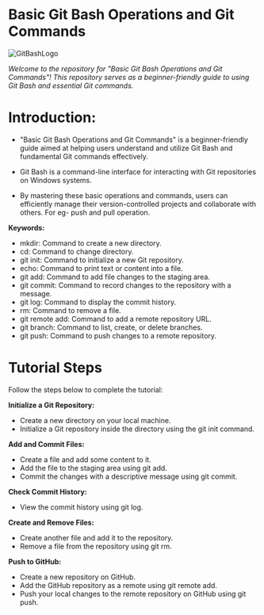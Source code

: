 # Basic Git Bash Operations and Git Commands

![GitBashLogo](https://github.com/user-attachments/assets/d41a2977-563e-4b02-86c8-1067aedffde8)

*Welcome to the repository for "Basic Git Bash Operations and Git Commands"! This repository serves as a beginner-friendly guide to using Git Bash and essential Git commands.*

# Introduction:
* "Basic Git Bash Operations and Git Commands" is a beginner-friendly guide aimed at helping users understand and utilize Git Bash and fundamental Git commands effectively.

* Git Bash is a command-line interface for interacting with Git repositories on Windows systems.

* By mastering these basic operations and commands, users can efficiently manage their version-controlled projects and collaborate with others.
For eg- push and pull operation.


**Keywords:**
- mkdir: Command to create a new directory.
- cd: Command to change directory.
- git init: Command to initialize a new Git repository.
- echo: Command to print text or content into a file.
- git add: Command to add file changes to the staging area.
- git commit: Command to record changes to the repository with a message.
- git log: Command to display the commit history.
- rm: Command to remove a file.
- git remote add: Command to add a remote repository URL.
- git branch: Command to list, create, or delete branches.
- git push: Command to push changes to a remote repository.


# Tutorial Steps

Follow the steps below to complete the tutorial:

**Initialize a Git Repository:**
- Create a new directory on your local machine.
- Initialize a Git repository inside the directory using the git init command.

**Add and Commit Files:**
- Create a file and add some content to it.
- Add the file to the staging area using git add.
- Commit the changes with a descriptive message using git commit.

**Check Commit History:**
- View the commit history using git log.

**Create and Remove Files:**
- Create another file and add it to the repository.
- Remove a file from the repository using git rm.

**Push to GitHub:**
- Create a new repository on GitHub.
- Add the GitHub repository as a remote using git remote add.
- Push your local changes to the remote repository on GitHub using git push.
